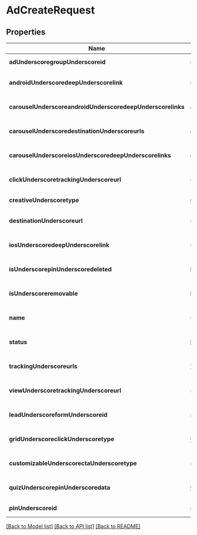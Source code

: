 # AdCreateRequest

## Properties
Name | Type | Description | Notes
------------ | ------------- | ------------- | -------------
**adUnderscoregroupUnderscoreid** | **string** |  | [default to null]
**androidUnderscoredeepUnderscorelink** | **string** |  | [optional] [default to null]
**carouselUnderscoreandroidUnderscoredeepUnderscorelinks** | **array[string]** |  | [optional] [default to null]
**carouselUnderscoredestinationUnderscoreurls** | **array[string]** |  | [optional] [default to null]
**carouselUnderscoreiosUnderscoredeepUnderscorelinks** | **array[string]** |  | [optional] [default to null]
**clickUnderscoretrackingUnderscoreurl** | **string** |  | [optional] [default to null]
**creativeUnderscoretype** | [**CreativeType**](CreativeType.md) |  | [default to null]
**destinationUnderscoreurl** | **string** |  | [optional] [default to null]
**iosUnderscoredeepUnderscorelink** | **string** |  | [optional] [default to null]
**isUnderscorepinUnderscoredeleted** | **boolean** |  | [optional] [default to null]
**isUnderscoreremovable** | **boolean** |  | [optional] [default to null]
**name** | **string** |  | [optional] [default to null]
**status** | [**EntityStatus**](EntityStatus.md) |  | [optional] [default to null]
**trackingUnderscoreurls** | [**TrackingUrls**](TrackingUrls.md) |  | [optional] [default to null]
**viewUnderscoretrackingUnderscoreurl** | **string** |  | [optional] [default to null]
**leadUnderscoreformUnderscoreid** | **string** |  | [optional] [default to null]
**gridUnderscoreclickUnderscoretype** | [**GridClickType**](GridClickType.md) |  | [optional] [default to null]
**customizableUnderscorectaUnderscoretype** | **string** |  | [optional] [default to null]
**quizUnderscorepinUnderscoredata** | [**QuizPinData**](QuizPinData.md) |  | [optional] [default to null]
**pinUnderscoreid** | **string** |  | [default to null]

[[Back to Model list]](../README.md#documentation-for-models) [[Back to API list]](../README.md#documentation-for-api-endpoints) [[Back to README]](../README.md)


